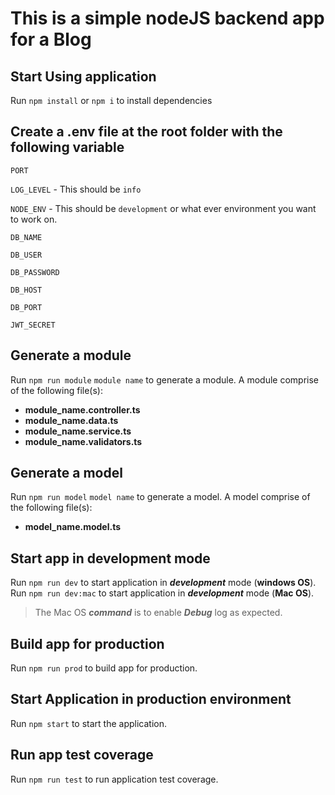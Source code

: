 
# This is a simple nodeJS backend app for a Blog


## Start Using application
Run `npm install` or `npm i` to install dependencies


## Create a .env file at the root folder with the following variable
`PORT`

`LOG_LEVEL` - This should be `info`

`NODE_ENV` - This should be `development` or what ever environment you want to work on.

`DB_NAME`

`DB_USER`

`DB_PASSWORD`

`DB_HOST`

`DB_PORT`

`JWT_SECRET`

## Generate a module
Run `npm run module` `module name` to generate a module.
A module comprise of the following file(s): 
- **module_name.controller.ts**
- **module_name.data.ts**
- **module_name.service.ts**
- **module_name.validators.ts**

## Generate a model
Run `npm run model` `model name` to generate a model.
A model comprise of the following file(s): 
- **model_name.model.ts**

## Start app in development mode
Run `npm run dev` to start application in ***development*** mode (**windows OS**).
Run `npm run dev:mac` to start application in ***development*** mode (**Mac OS**).

> The Mac OS ***command*** is to enable ***Debug*** log as expected.

## Build app for production
Run `npm run prod` to build app for production.

## Start Application in production environment
Run `npm start` to start the application.

## Run app test coverage
Run `npm run test` to run application test coverage.